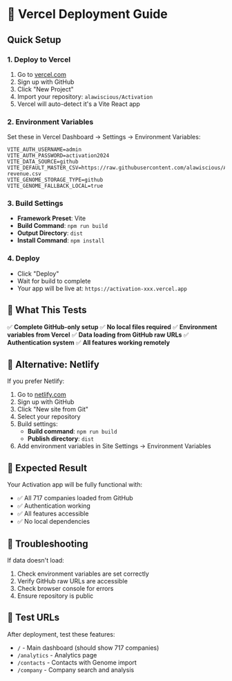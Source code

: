 # 🚀 Vercel Deployment Guide

## Quick Setup

### 1. **Deploy to Vercel**
1. Go to [vercel.com](https://vercel.com)
2. Sign up with GitHub
3. Click "New Project"
4. Import your repository: `alawiscious/Activation`
5. Vercel will auto-detect it's a Vite React app

### 2. **Environment Variables**
Set these in Vercel Dashboard → Settings → Environment Variables:

```
VITE_AUTH_USERNAME=admin
VITE_AUTH_PASSWORD=activation2024
VITE_DATA_SOURCE=github
VITE_DEFAULT_MASTER_CSV=https://raw.githubusercontent.com/alawiscious/Activation/main/master-revenue.csv
VITE_GENOME_STORAGE_TYPE=github
VITE_GENOME_FALLBACK_LOCAL=true
```

### 3. **Build Settings**
- **Framework Preset**: Vite
- **Build Command**: `npm run build`
- **Output Directory**: `dist`
- **Install Command**: `npm install`

### 4. **Deploy**
- Click "Deploy"
- Wait for build to complete
- Your app will be live at: `https://activation-xxx.vercel.app`

## 🎯 What This Tests

✅ **Complete GitHub-only setup**
✅ **No local files required**
✅ **Environment variables from Vercel**
✅ **Data loading from GitHub raw URLs**
✅ **Authentication system**
✅ **All features working remotely**

## 🔧 Alternative: Netlify

If you prefer Netlify:

1. Go to [netlify.com](https://netlify.com)
2. Sign up with GitHub
3. Click "New site from Git"
4. Select your repository
5. Build settings:
   - **Build command**: `npm run build`
   - **Publish directory**: `dist`
6. Add environment variables in Site Settings → Environment Variables

## 🎉 Expected Result

Your Activation app will be fully functional with:
- ✅ All 717 companies loaded from GitHub
- ✅ Authentication working
- ✅ All features accessible
- ✅ No local dependencies

## 🚨 Troubleshooting

If data doesn't load:
1. Check environment variables are set correctly
2. Verify GitHub raw URLs are accessible
3. Check browser console for errors
4. Ensure repository is public

## 📱 Test URLs

After deployment, test these features:
- `/` - Main dashboard (should show 717 companies)
- `/analytics` - Analytics page
- `/contacts` - Contacts with Genome import
- `/company` - Company search and analysis
